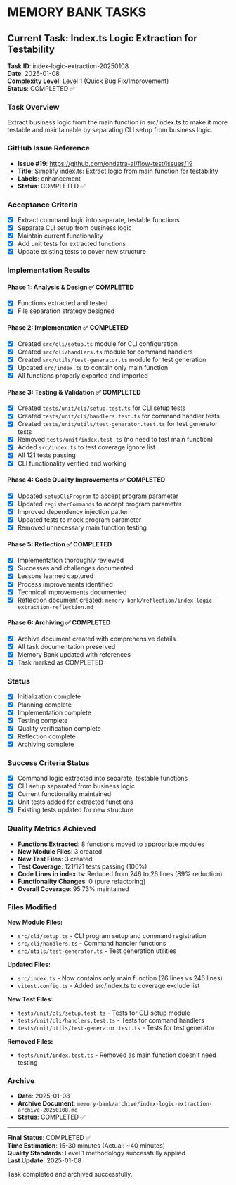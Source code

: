 # MEMORY BANK TASKS

## Current Task: Index.ts Logic Extraction for Testability

**Task ID**: index-logic-extraction-20250108  
**Date**: 2025-01-08  
**Complexity Level**: Level 1 (Quick Bug Fix/Improvement)  
**Status**: COMPLETED ✅

### Task Overview

Extract business logic from the main function in src/index.ts to make it more testable and maintainable by separating CLI setup from business logic.

### GitHub Issue Reference

- **Issue #19**: https://github.com/ondatra-ai/flow-test/issues/19
- **Title**: Simplify index.ts: Extract logic from main function for testability
- **Labels**: enhancement
- **Status**: COMPLETED ✅

### Acceptance Criteria

- [x] Extract command logic into separate, testable functions
- [x] Separate CLI setup from business logic
- [x] Maintain current functionality
- [x] Add unit tests for extracted functions
- [x] Update existing tests to cover new structure

### Implementation Results

#### Phase 1: Analysis & Design ✅ COMPLETED

- [x] Functions extracted and tested
- [x] File separation strategy designed

#### Phase 2: Implementation ✅ COMPLETED

- [x] Created `src/cli/setup.ts` module for CLI configuration
- [x] Created `src/cli/handlers.ts` module for command handlers
- [x] Created `src/utils/test-generator.ts` module for test generation
- [x] Updated `src/index.ts` to contain only main function
- [x] All functions properly exported and imported

#### Phase 3: Testing & Validation ✅ COMPLETED

- [x] Created `tests/unit/cli/setup.test.ts` for CLI setup tests
- [x] Created `tests/unit/cli/handlers.test.ts` for command handler tests
- [x] Created `tests/unit/utils/test-generator.test.ts` for test generator tests
- [x] Removed `tests/unit/index.test.ts` (no need to test main function)
- [x] Added `src/index.ts` to test coverage ignore list
- [x] All 121 tests passing
- [x] CLI functionality verified and working

#### Phase 4: Code Quality Improvements ✅ COMPLETED

- [x] Updated `setupCliProgram` to accept program parameter
- [x] Updated `registerCommands` to accept program parameter
- [x] Improved dependency injection pattern
- [x] Updated tests to mock program parameter
- [x] Removed unnecessary main function testing

#### Phase 5: Reflection ✅ COMPLETED

- [x] Implementation thoroughly reviewed
- [x] Successes and challenges documented
- [x] Lessons learned captured
- [x] Process improvements identified
- [x] Technical improvements documented
- [x] Reflection document created: `memory-bank/reflection/index-logic-extraction-reflection.md`

#### Phase 6: Archiving ✅ COMPLETED

- [x] Archive document created with comprehensive details
- [x] All task documentation preserved
- [x] Memory Bank updated with references
- [x] Task marked as COMPLETED

### Status

- [x] Initialization complete
- [x] Planning complete
- [x] Implementation complete
- [x] Testing complete
- [x] Quality verification complete
- [x] Reflection complete
- [x] Archiving complete

### Success Criteria Status

- [x] Command logic extracted into separate, testable functions
- [x] CLI setup separated from business logic
- [x] Current functionality maintained
- [x] Unit tests added for extracted functions
- [x] Existing tests updated for new structure

### Quality Metrics Achieved

- **Functions Extracted**: 8 functions moved to appropriate modules
- **New Module Files**: 3 created
- **New Test Files**: 3 created
- **Test Coverage**: 121/121 tests passing (100%)
- **Code Lines in index.ts**: Reduced from 246 to 26 lines (89% reduction)
- **Functionality Changes**: 0 (pure refactoring)
- **Overall Coverage**: 95.73% maintained

### Files Modified

**New Module Files:**

- `src/cli/setup.ts` - CLI program setup and command registration
- `src/cli/handlers.ts` - Command handler functions
- `src/utils/test-generator.ts` - Test generation utilities

**Updated Files:**

- `src/index.ts` - Now contains only main function (26 lines vs 246 lines)
- `vitest.config.ts` - Added src/index.ts to coverage exclude list

**New Test Files:**

- `tests/unit/cli/setup.test.ts` - Tests for CLI setup module
- `tests/unit/cli/handlers.test.ts` - Tests for command handlers
- `tests/unit/utils/test-generator.test.ts` - Tests for test generator

**Removed Files:**

- `tests/unit/index.test.ts` - Removed as main function doesn't need testing

### Archive

- **Date**: 2025-01-08
- **Archive Document**: `memory-bank/archive/index-logic-extraction-archive-20250108.md`
- **Status**: COMPLETED ✅

---

**Final Status**: COMPLETED ✅  
**Time Estimation**: 15-30 minutes (Actual: ~40 minutes)  
**Quality Standards**: Level 1 methodology successfully applied  
**Last Update**: 2025-01-08

Task completed and archived successfully.
